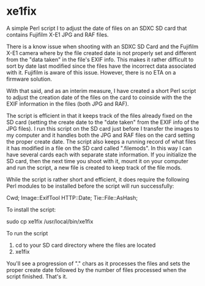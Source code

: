 xe1fix
======

A simple Perl script I to adjust the date of files on an SDXC SD card that contains Fujifilm X-E1 JPG and RAF files.

There is a know issue when shooting with an SDXC SD Card and the Fujifilm X-E1 camera where by the file created date is not properly set and different from the "data taken" in the file's EXIF info.  This makes it rather difficult to sort by date last modified since the files have the incorrect data associated with it.  Fujifilm is aware of this issue.  However, there is no ETA on a firmware solution.

With that said, and as an interim measure, I have created a short Perl script to adjust the creation date of the files on the card to coinside with the the EXIF information in the files (both JPG and RAF).

The script is efficient in that it keeps track of the files already fixed on the SD card (setting the create date to the "date taken" from the EXIF info of the JPG files).  I run this script on the SD card just before I transfer the images to my computer and it handles both the JPG and RAF files on the card setting the proper create date.  The script also keeps a running record of what files it has modified in a file on the SD card called ".filemods".  In this way I can have several cards each with separate state information.  If you initialize the SD card, then the next time you shoot with it, mount it on your computer and run the script, a new file is created to keep track of the file mods.

While the script is rather short and efficient, it does require the following Perl modules to be installed before the script will run successfully:

  Cwd;
  Image::ExifTool
  HTTP::Date;
  Tie::File::AsHash;

To install the script:

  sudo cp xe1fix /usr/local/bin/xe1fix

To run the script

  1) cd to your SD card directory where the files are located
  2) xe1fix

You'll see a progression of "." chars as it processes the files and sets the proper create date followed by the number of files processed when the script finished.  That's it.
